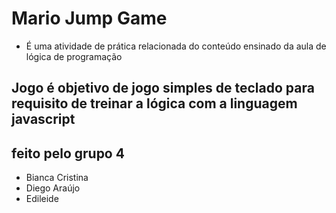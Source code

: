 # Mario Jump Game

- É uma atividade de prática relacionada do conteúdo ensinado da aula de lógica de programação

## Jogo é objetivo de jogo simples de teclado para requisito de treinar a lógica com a linguagem javascript

## feito pelo grupo 4

- Bianca Cristina
- Diego Araújo
- Edileide

